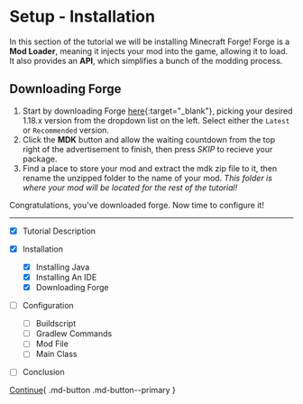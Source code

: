 # Setup - Installation

In this section of the tutorial we will be installing Minecraft Forge!
Forge is a **Mod Loader**, meaning it injects your mod into the game, allowing it to load.
It also provides an **API**, which simplifies a bunch of the modding process.

## Downloading Forge

1. Start by downloading Forge [here](https://files.minecraftforge.net "Download Forge"){:target="_blank"}, picking your desired 1.18.x version from the dropdown list on the left. Select either the `Latest` or `Recommended` version. 
2. Click the **MDK** button and allow the waiting countdown from the top right of the advertisement to finish, then press *SKIP* to recieve your package.
3. Find a place to store your mod and extract the mdk zip file to it, then rename the unzipped folder to the name of your mod. *This folder is where your mod will be located for the rest of the tutorial!*

Congratulations, you've downloaded forge. Now time to configure it!

---

- [x] Tutorial Description
- [x] Installation
    * [x] Installing Java
    * [x] Installing An IDE
    * [x] Downloading Forge
- [ ] Configuration
    * [ ] Buildscript
    * [ ] Gradlew Commands
    * [ ] Mod File
    * [ ] Main Class
- [ ] Conclusion


[Continue](../configuration/buildscript.md){ .md-button .md-button--primary }